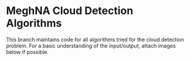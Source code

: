 # MeghNA Cloud Detection Algorithms

This branch maintains code for all algorithms tried for the cloud detection problem.
For a basic understanding of the input/output, attach images below if possible.
